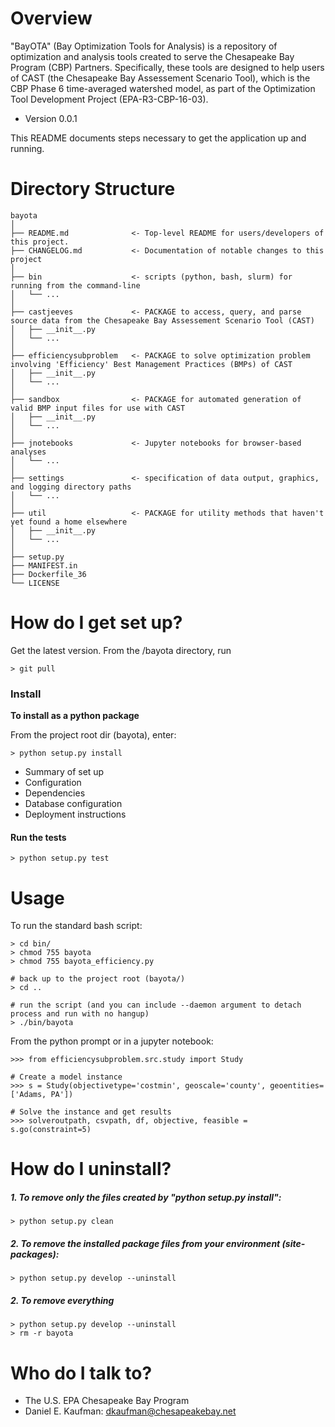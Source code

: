 # Overview

"BayOTA" (Bay Optimization Tools for Analysis) is a repository of
optimization and analysis tools created to serve the
Chesapeake Bay Program (CBP) Partners.
Specifically, these tools are designed to help users of CAST
(the Chesapeake Bay Assessement Scenario Tool), which
is the CBP Phase 6 time-averaged watershed model,
as part of the Optimization Tool Development Project
(EPA-R3-CBP-16-03).

* Version 0.0.1

This README documents steps necessary to get the
application up and running.

# Directory Structure

```
bayota
│
├── README.md              <- Top-level README for users/developers of this project.
├── CHANGELOG.md           <- Documentation of notable changes to this project
│
├── bin                    <- scripts (python, bash, slurm) for running from the command-line
│   └── ...
│
├── castjeeves             <- PACKAGE to access, query, and parse source data from the Chesapeake Bay Assessement Scenario Tool (CAST)
│   ├── __init__.py
│   └── ...
│
├── efficiencysubproblem   <- PACKAGE to solve optimization problem involving 'Efficiency' Best Management Practices (BMPs) of CAST
│   ├── __init__.py
│   └── ...
│
├── sandbox                <- PACKAGE for automated generation of valid BMP input files for use with CAST
│   ├── __init__.py
│   └── ...
│
├── jnotebooks             <- Jupyter notebooks for browser-based analyses
│   └── ...
│
├── settings               <- specification of data output, graphics, and logging directory paths
│   └── ...
│
├── util                   <- PACKAGE for utility methods that haven't yet found a home elsewhere
│   ├── __init__.py
│   └── ...
│
├── setup.py
├── MANIFEST.in
├── Dockerfile_36
└── LICENSE
```


# How do I get set up?


Get the latest version.
From the /bayota directory, run

    > git pull


### Install


**To install as a python package**

From the project root dir (bayota), enter:

    > python setup.py install

* Summary of set up
* Configuration
* Dependencies
* Database configuration
* Deployment instructions

#### Run the tests

    > python setup.py test

# Usage

To run the standard bash script:

    > cd bin/
    > chmod 755 bayota
    > chmod 755 bayota_efficiency.py

    # back up to the project root (bayota/)
    > cd ..

    # run the script (and you can include --daemon argument to detach process and run with no hangup)
    > ./bin/bayota

From the python prompt or in a jupyter notebook:

    >>> from efficiencysubproblem.src.study import Study

    # Create a model instance
    >>> s = Study(objectivetype='costmin', geoscale='county', geoentities=['Adams, PA'])

    # Solve the instance and get results
    >>> solveroutpath, csvpath, df, objective, feasible = s.go(constraint=5)


# How do I uninstall?

##### 1. To remove only the files created by "python setup.py install":

    > python setup.py clean

##### 2. To remove the installed package files from your environment (site-packages):

    > python setup.py develop --uninstall

##### 2. To remove everything

    > python setup.py develop --uninstall
    > rm -r bayota

# Who do I talk to? ###

* The U.S. EPA Chesapeake Bay Program
* Daniel E. Kaufman: dkaufman@chesapeakebay.net